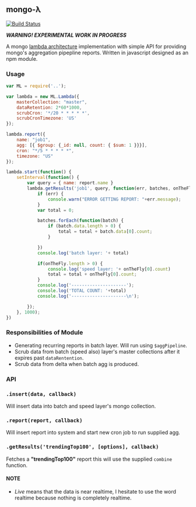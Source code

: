 mongo-λ
--------

[![Build Status](https://travis-ci.org/smaxwellstewart/mongo-lambda.svg?branch=master)](https://travis-ci.org/smaxwellstewart/mongo-lambda)

***WARNING! EXPERIMENTAL WORK IN PROGRESS***

A mongo [lambda architecture](http://www.manning.com/marz/) implementation with simple API for providing mongo's aggregation pipepline reports. Written in javascript designed as an npm module.


### Usage

```js
var ML = require('..');

var lambda = new ML.Lambda({
    masterCollection: "master",
    dataRetention: 2*60*1000,
    scrubCron: '*/20 * * * * *',
    scrubCronTimezone: 'US'
});

lambda.report({
    name: "job1",
    agg: [{ $group: {_id: null, count: { $sum: 1 }}}],
    cron: "*/5 * * * * *",
    timezone: "US"
});

lambda.start(function() {
    setInterval(function() {
        var query = { name: report.name }
        lambda.getResults('job1', query, function(err, batches, onTheFly) {
            if (err) {
                console.warn("ERROR GETTING REPORT: "+err.message);
            }
            var total = 0;

            batches.forEach(function(batch) {
                if (batch.data.length > 0) {
                    total = total + batch.data[0].count;
                }

            })
            console.log('batch layer: '+ total)

            if(onTheFly.length > 0) {
                console.log('speed layer: '+ onTheFly[0].count)
                total = total + onTheFly[0].count;
            }
            console.log('---------------------');
            console.log('TOTAL COUNT: '+total)
            console.log('---------------------\n');

        });
    }, 1000);
})
```

### Responsibilities of Module

 - Generating recurring reports in batch layer. Will run using `$aggPipeline`.
 - Scrub data from batch (speed also) layer's master collections after it expires past `dataRentention`.
 - Scrub data from delta when batch agg is produced.

### API

### `.insert(data, callback)`

Will insert data into batch and speed layer's mongo collection.

### `.report(report, callback)`

Will insert report into system and start new cron job to run supplied agg.

### `.getResults('trendingTop100', [options], callback)`

Fetches a **"trendingTop100"** report this will use the supplied `combine` function.

#### NOTE

* *Live* means that the data is near realtime, I hesitate to use the word realtime because nothing is completely realtime.

